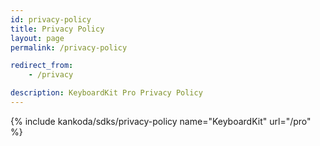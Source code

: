 ```yaml
---
id: privacy-policy
title: Privacy Policy
layout: page
permalink: /privacy-policy

redirect_from: 
    - /privacy

description: KeyboardKit Pro Privacy Policy
---
```


{% include kankoda/sdks/privacy-policy name="KeyboardKit" url="/pro" %}